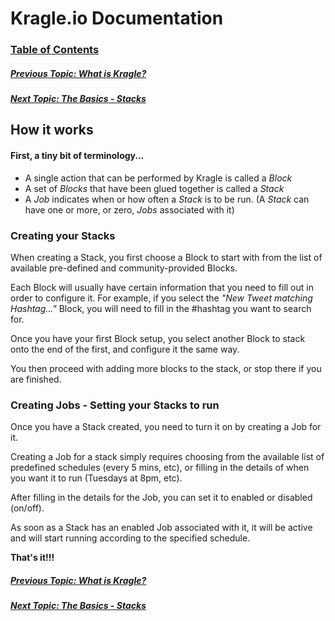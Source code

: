# Kragle.io Documentation

### [Table of Contents](./README.md)

##### [Previous Topic: What is Kragle?](./What_is_Kragle.md)

##### [Next Topic: The Basics - Stacks](./The_Basics/Stacks.md)

## How it works

#### First, a tiny bit of terminology...

- A single action that can be performed by Kragle is called a *Block*
- A set of *Blocks* that have been glued together is called a *Stack*
- A *Job* indicates when or how often a *Stack* is to be run. (A *Stack* can have one or more, or zero, *Jobs* associated with it)

### Creating your Stacks

When creating a Stack, you first choose a Block to start with from the list of available pre-defined and community-provided Blocks.

Each Block will usually have certain information that you need to fill out in order to configure it. For example, if you
select the *"New Tweet matching Hashtag..."* Block, you will need to fill in the #hashtag you want to search for.

Once you have your first Block setup, you select another Block to stack onto the end of the first, and configure it the same way.

You then proceed with adding more blocks to the stack, or stop there if you are finished.

### Creating Jobs - Setting your Stacks to run

Once you have a Stack created, you need to turn it on by creating a Job for it.

Creating a Job for a stack simply requires choosing from the available list of predefined schedules (every 5 mins, etc), or
filling in the details of when you want it to run (Tuesdays at 8pm, etc).

After filling in the details for the Job, you can set it to enabled or disabled (on/off).

As soon as a Stack has an enabled Job associated with it, it will be active and will start running according to the specified schedule.

**That's it!!!**

##### [Previous Topic: What is Kragle?](./What_is_Kragle.md)

##### [Next Topic: The Basics - Stacks](./The_Basics/Stacks.md)

